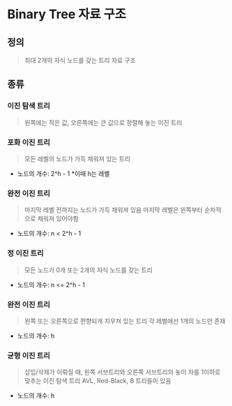 # Binary Tree 자료 구조
## 정의
> 최대 2개의 자식 노드를 갖는 트리 자료 구조

## 종류
### 이진 탐색 트리
> 왼쪽에는 작은 값, 오른쪽에는 큰 값으로 정렬해 놓는 이진 트리

### 포화 이진 트리
> 모든 레벨의 노드가 가득 채워져 있는 트리
- 노드의 개수: 2^h - 1 *이때 h는 레벨

### 완전 이진 트리
> 마지막 레벨 전까지는 노드가 가득 채워져 있음
> 마지막 레벨은 왼쪽부터 순차적으로 채워져 있어야함
- 노드의 개수: n < 2^h - 1

### 정 이진 트리
> 모든 노드가 0개 또는 2개의 자식 노드를 갖는 트리
- 노드의 개수: n <= 2^h - 1

### 완전 이진 트리
> 왼쪽 또는 오른쪽으로 편향되게 치우쳐 있는 트리
> 각 레벨에선 1개의 노드만 존재
- 노드의 개수: h

### 균형 이진 트리
> 삽입/삭제가 이뤄질 때, 왼쪽 서브트리와 오른쪽 서브트리의 놓이 차를 1이하로 맞추는 이진 탐색 트리
> AVL, Red-Black, B 트리들이 있음
- 노드의 개수: h

